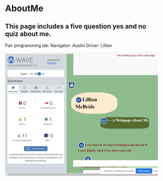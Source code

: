 # AboutMe

## This page includes a five question yes and no quiz about me.

Pair programming lab:
Navigator: Austin
Driver: Lillian

![HTML Stretch Goal](images/accessibleAboutMe.png)